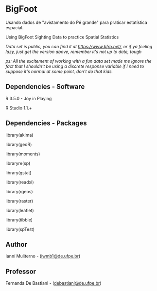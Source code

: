 # BigFoot

Usando dados de "avistamento do Pé grande" para praticar estatística espacial.

Using BigFoot Sighting Data to practice Spatial Statistics


_Data set is public, you can find it at <https://www.bfro.net/>, or if ya feeling lazy, just get the version above, remember it's not up to date, tough_

_ps: All the excitement of working with a fun data set made me ignore the fact that I shouldn't be using a discrete response variable if I need to suppose it's normal at some point, don't do that kids._


## Dependencies - Software

R 3.5.0 - Joy in Playing

R Studio 1.1.+

## Dependencies - Packages

library(akima)

library(geoR)  

library(moments)

libraryre(sp)

library(gstat)

library(readxl)

library(rgeos)

library(raster)

library(leaflet)

library(tibble)

library(spTest)

## Author

Ianní Muliterno - (iwmb1@de.ufpe.br) 

## Professor

Fernanda De Bastiani - (debastiani@de.ufpe.br)
